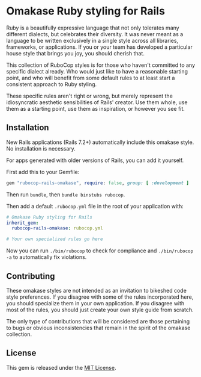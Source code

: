 # Omakase Ruby styling for Rails

Ruby is a beautifully expressive language that not only tolerates many different dialects, but celebrates their diversity. It was never meant as a language to be written exclusively in a single style across all libraries, frameworks, or applications. If you or your team has developed a particular house style that brings you joy, you should cherish that.

This collection of RuboCop styles is for those who haven't committed to any specific dialect already. Who would just like to have a reasonable starting point, and who will benefit from some default rules to at least start a consistent approach to Ruby styling.

These specific rules aren't right or wrong, but merely represent the idiosyncratic aesthetic sensibilities of Rails' creator. Use them whole, use them as a starting point, use them as inspiration, or however you see fit.

## Installation

New Rails applications (Rails 7.2+) automatically include this omakase style. No installation is necessary.

For apps generated with older versions of Rails, you can add it yourself.

First add this to your Gemfile:

```ruby
gem "rubocop-rails-omakase", require: false, group: [ :development ]
```

Then run `bundle`, then `bundle binstubs rubocop`.

Then add a default `.rubocop.yml` file in the root of your application with:

```yml
# Omakase Ruby styling for Rails
inherit_gem:
  rubocop-rails-omakase: rubocop.yml

# Your own specialized rules go here
```

Now you can run `./bin/rubocop` to check for compliance and `./bin/rubocop -a` to automatically fix violations.


## Contributing

These omakase styles are not intended as an invitation to bikeshed code style preferences. If you disagree with some of the rules incorporated here, you should specialize them in your own application. If you disagree with most of the rules, you should just create your own style guide from scratch.

The only type of contributions that will be considered are those pertaining to bugs or obvious inconsistencies that remain in the spirit of the omakase collection.


## License

This gem is released under the [MIT License](https://opensource.org/license/mit/).
